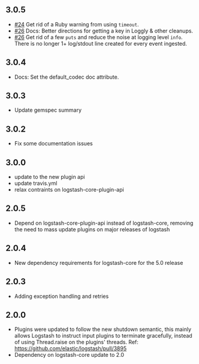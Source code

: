 ## 3.0.5
  - [#24](https://github.com/logstash-plugins/logstash-output-loggly/pull/24)
    Get rid of a Ruby warning from using `timeout`.
  - [#26](https://github.com/logstash-plugins/logstash-output-loggly/pull/26)
    Docs: Better directions for getting a key in Loggly & other cleanups.
  - [#26](https://github.com/logstash-plugins/logstash-output-loggly/pull/26)
    Get rid of a few `puts` and reduce the noise at logging level `info`.
    There is no longer 1+ log/stdout line created for every event ingested.

## 3.0.4
  - Docs: Set the default\_codec doc attribute.

## 3.0.3
  - Update gemspec summary

## 3.0.2
  - Fix some documentation issues

## 3.0.0
 - update to the new plugin api
 - update travis.yml
 - relax contraints on logstash-core-plugin-api

## 2.0.5
  - Depend on logstash-core-plugin-api instead of logstash-core, removing the need to mass update plugins on major releases of logstash

## 2.0.4
  - New dependency requirements for logstash-core for the 5.0 release

## 2.0.3
 - Adding exception handling and retries

## 2.0.0
 - Plugins were updated to follow the new shutdown semantic, this mainly allows Logstash to instruct input plugins to terminate gracefully, 
   instead of using Thread.raise on the plugins' threads. Ref: https://github.com/elastic/logstash/pull/3895
 - Dependency on logstash-core update to 2.0
